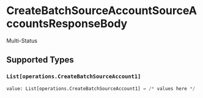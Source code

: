 # CreateBatchSourceAccountSourceAccountsResponseBody

Multi-Status


## Supported Types

### `List[operations.CreateBatchSourceAccount1]`

```python
value: List[operations.CreateBatchSourceAccount1] = /* values here */
```

